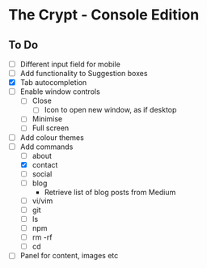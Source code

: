 # The Crypt - Console Edition

## To Do

- [ ] Different input field for mobile
- [ ] Add functionality to Suggestion boxes
- [x] Tab autocompletion
- [ ] Enable window controls
  - [ ] Close
    - [ ] Icon to open new window, as if desktop
  - [ ] Minimise
  - [ ] Full screen
- [ ] Add colour themes
- [ ] Add commands
  - [ ] about
  - [x] contact
  - [ ] social
  - [ ] blog
    * Retrieve list of blog posts from Medium
  - [ ] vi/vim
  - [ ] git
  - [ ] ls
  - [ ] npm
  - [ ] rm -rf
  - [ ] cd
- [ ] Panel for content, images etc
